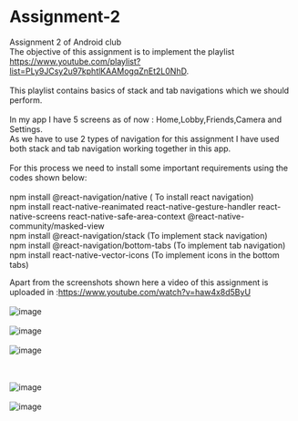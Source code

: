 # Assignment-2
Assignment 2 of Android club
\
The objective of this assignment is to implement the playlist https://www.youtube.com/playlist?list=PLy9JCsy2u97kphtlKAAMogqZnEt2L0NhD.
\
\
This playlist contains basics of stack and tab navigations which we should perform. 
\
\
In my app I have 5 screens as of now : Home,Lobby,Friends,Camera and Settings. 
\
As we have to use 2 types of navigation for this assignment I have used both stack and tab navigation working together in this app.
\
\
For this process we need to install some important requirements using the codes shown below:
\
\
npm install @react-navigation/native ( To install react navigation)
\
npm install react-native-reanimated react-native-gesture-handler react-native-screens react-native-safe-area-context @react-native-community/masked-view
\
npm install @react-navigation/stack (To implement stack navigation)
\
npm install @react-navigation/bottom-tabs (To implement tab navigation)
\
npm install react-native-vector-icons (To implement icons in the bottom tabs)

Apart from the screenshots shown here a video of this assignment is uploaded in :https://www.youtube.com/watch?v=haw4x8d5ByU
\
\
![image](https://user-images.githubusercontent.com/84237347/125284473-1a5de680-e337-11eb-93f0-3800a146e809.png)
\
\
![image](https://user-images.githubusercontent.com/84237347/125284512-25187b80-e337-11eb-94f0-898cf8e74224.png)
\
\
![image](https://user-images.githubusercontent.com/84237347/125284553-33669780-e337-11eb-870b-c89404380c7c.png)

\
\
![image](https://user-images.githubusercontent.com/84237347/125284573-3b263c00-e337-11eb-8c3b-154fa308da1b.png)
\
\
![image](https://user-images.githubusercontent.com/84237347/125284600-45483a80-e337-11eb-98d5-84408b2e3ec4.png)



